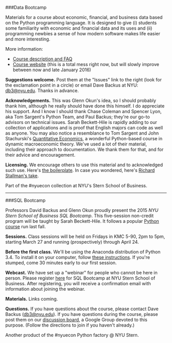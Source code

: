###Data Bootcamp

Materials for a course about economic, financial, and business data based on the Python programming language.  It is designed to give (i) students some familiarity with economic and financial data and its uses and (ii) programming newbies a sense of how modern software makes life easier and more interesting.  

More information:  

* [Course description and FAQ](https://docs.google.com/document/d/1EYvjgbeXk-BUGVrrVzJGqsaGaxYng1qSSB_3cxdsyJE/edit?usp=sharing) 
* [Course website](http://davebackus.github.io/Data_Bootcamp/) (this is a total mess right now, but will slowly improve between now and late January 2016) 

**Suggestions welcome.**  Post them at the "Issues" link to the right (look for the exclamation point in a circle) or email Dave Backus at NYU:  db3@nyu.edu. Thanks in advance. 

**Acknowledgements.**
This was Glenn Okun's idea, so I should probably thank him, although he really should have done this himself.  I do appreciate his support.  And I know I should thank Chase Coleman and Spencer Lyon, aka Tom Sargent's Python Team, and Paul Backus; they're our go-to advisors on technical issues.  Sarah Beckett-Hile is rapidly adding to our collection of applications and is proof that English majors can code as well as anyone.  You may also notice a resemblance to Tom Sargent and John Stachurski's [Quantitative Economics](http://quant-econ.net/), a wonderful Python-based course in dynamic macroeconomic theory. We've used a lot of their material, including their approach to documentation.  We thank them for that, and for their advice and encouragement.  

**Licensing.** We encourage others to use this material and to acknowledged such use.
Here's [the boilerplate](https://github.com/DaveBackus/Data_Bootcamp/blob/master/LICENSE.md).
In case you wondered, here's 
[Richard Stallman's take](http://www.newyorker.com/business/currency/the-gnu-manifesto-turns-thirty).  

Part of the #nyuecon collection at NYU's Stern School of Business. 

---
###SQL Bootcamp

Professors David Backus and Glenn Okun proudly present the 2015 *NYU Stern School of Business SQL Bootcamp*. This five-session non-credit program will be taught by Sarah Beckett-Hile. It follows a popular
[Python course](https://nyusterneconomics.wordpress.com/2014/10/27/business-students-learn-to-code/) run last fall.  

**Sessions.** Class sessions will be held on Fridays in KMC 5-90, 2pm to 5pm, starting March 27 and running (prospectively) through April 24.  

**Before the first class.**  We'll be using the Anaconda distribution of Python 3.4. 
To install it on your computer, follow [these instructions](http://davebackus.github.io/Data_Bootcamp/install.html#python-on-your-computer).
If you're stumped, come 30 minutes early to our first session.  

**Webcast.**  We have set up a "webinar" for people who cannot be here in person.  Please register [here](https://attendee.gotowebinar.com/register/3554985340709263362) 
for SQL Bootcamp at NYU Stern School of Business. After registering, you will receive a confirmation email with information about joining the webinar.

**Materials.**  Links coming.

**Questions.** If you have questions about the course, please contact Dave Backus (db3@nyu.edu). If you have questions during the course, please post them on our
[discussion board](https://groups.google.com/forum/#!forum/nyu_data_bootcamp), a Google Group devoted to this purpose.  (Follow the directions to join if you haven't already.)  

Another product of the #nyuecon Python factory @ NYU Stern.
